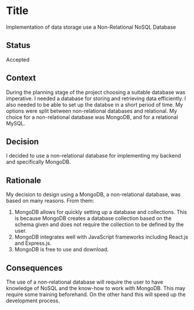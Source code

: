 # Title
Implementation of data storage use a Non-Relational NoSQL Database

## Status
Accepted

## Context
During the planning stage of the project choosing a suitable database was imperative. I needed a database for storing and retrieving data efficiently. I also needed to be able to set up the databse in a short period of time. My options were split between non-relational databases and relational. My choice for a non-relational database was MongoDB, and for a relational MySQL.

## Decision
I decided to use a non-relational database for implementing my backend and specifically MongoDB.

## Rationale
My decision to design using a MongoDB, a non-relational database, was based on many reasons. From them:

1. MongoDB allows for quickly setting up a database and collections. This is because MongoDB creates a database collection based on the schema given and does not require the collection to be defined by the user.
2. MongoDB integrates well with JavaScript frameworks including React.js and Express.js.
3. MongoDB is free to use and download.

## Consequences
The use of a non-relational database will require the user to have knowledge of NoSQL and the know-how to work with MongoDB. This may require some training beforehand. On the other hand this will speed up the development process.
